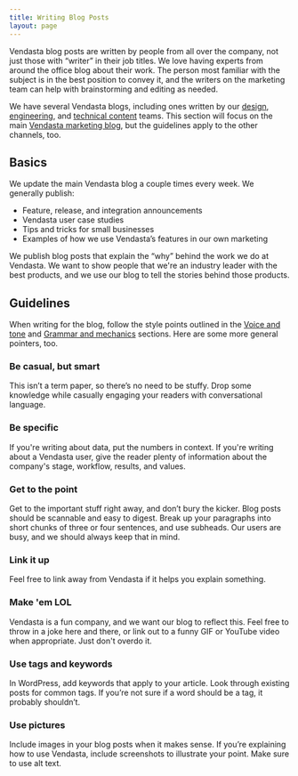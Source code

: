 ```yaml
---
title: Writing Blog Posts
layout: page
---
```


Vendasta blog posts are written by people from all over the company, not just those with “writer” in their job titles. We love having experts from around the office blog about their work. The person most familiar with the subject is in the best position to convey it, and the writers on the marketing team can help with brainstorming and editing as needed.

We have several Vendasta blogs, including ones written by our [design](http://creative.Vendasta.com), [engineering](http://devs.Vendasta.com/blog/), and [technical content](http://docmakers.Vendasta.com) teams. This section will focus on the main [Vendasta marketing blog](http://blog.Vendasta.com), but the guidelines apply to the other channels, too.

## Basics

We update the main Vendasta blog a couple times every week. We generally publish:

* Feature, release, and integration announcements
* Vendasta user case studies
* Tips and tricks for small businesses
* Examples of how we use Vendasta’s features in our own marketing

We publish blog posts that explain the “why” behind the work we do at Vendasta. We want to show people that we're an industry leader with the best products, and we use our blog to tell the stories behind those products.

## Guidelines

When writing for the blog, follow the style points outlined in the [Voice and tone](/02-voice-and-tone.html.md) and [Grammar and mechanics](/04-grammar-and-mechanics.html.md) sections. Here are some more general pointers, too.

### Be casual, but smart
This isn’t a term paper, so there’s no need to be stuffy. Drop some knowledge while casually engaging your readers with conversational language.

### Be specific
If you're writing about data, put the numbers in context. If you're writing about a Vendasta user, give the reader plenty of information about the company's stage, workflow, results, and values.

### Get to the point
Get to the important stuff right away, and don’t bury the kicker. Blog posts should be scannable and easy to digest. Break up your paragraphs into short chunks of three or four sentences, and use subheads. Our users are busy, and we should always keep that in mind.

### Link it up
Feel free to link away from Vendasta if it helps you explain something.

### Make 'em LOL
Vendasta is a fun company, and we want our blog to reflect this. Feel free to throw in a joke here and there, or link out to a funny GIF or YouTube video when appropriate. Just don't overdo it.

### Use tags and keywords
In WordPress, add keywords that apply to your article. Look through existing posts for common tags. If you’re not sure if a word should be a tag, it probably shouldn’t.

### Use pictures
Include images in your blog posts when it makes sense. If you’re explaining how to use Vendasta, include screenshots to illustrate your point. Make sure to use alt text.
